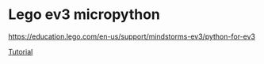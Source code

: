# Lego ev3 micropython

https://education.lego.com/en-us/support/mindstorms-ev3/python-for-ev3

[Tutorial](https://le-www-live-s.legocdn.com/sc/media/files/ev3-micropython/ev3micropythonv100-71d3f28c59a1e766e92a59ff8500818e.pdf)
